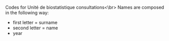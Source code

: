 Codes for Unité de biostatistique consultations<\br>
Names are composed in the following way:
* first letter = surname
* second letter = name 
* year
